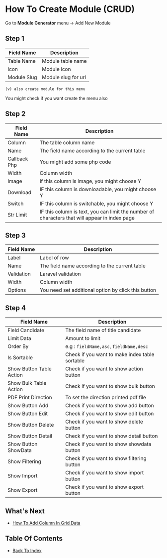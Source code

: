 # How To Create Module (CRUD)
Go to **Module Generator** menu -> Add New Module
## Step 1
| Field Name      | Description         |
| ----------------|---------------------|
| Table Name      | Module table name   |
| Icon            | Module icon         |
| Module Slug     | Module slug for url |

```
(v) also create module for this menu
```
You might check if you want create the menu also
## Step 2
| Field Name      | Description         |
| ----------------|---------------------|
| Column | The table column name |
| Name | The field name according to the current table |
| Callback Php | You might add some php code |
| Width | Column width |
| Image | If this column is image, you might choose Y |
| Download | IF this column is downloadable, you might choose Y |
| Switch | IF this column is switchable, you might choose Y |
| Str Limit | IF this column is text, you can limit the number of characters that will appear in index page |

## Step 3
| Field Name      | Description         |
| ----------------|---------------------|
| Label | Label of row |
| Name | The field name according to the current table |
| Validation | Laravel validation |
| Width | Column width |
| Options | You need set additional option by click this button |

## Step 4
| Field Name      | Description         |
| ----------------|---------------------|
| Field Candidate | The field name of title candidate |
| Limit Data | Amount to limit |
| Order By | e.g : `fieldName,asc`, `fieldName,desc` |
| Is Sortable | Check if you want to make index table sortable | 
| Show Button Table Action | Check if you want to show action button | 
| Show Bulk Table Action | Check if you want to show bulk button | 
| PDF Print Direction | To set the direction printed pdf file |
| Show Button Add | Check if you want to show add button |
| Show Button Edit | Check if you want to show edit button |
| Show Button Delete | Check if you want to show delete button |
| Show Button Detail | Check if you want to show detail button |
| Show Button ShowData | Check if you want to show showdata button |
| Show Filtering | Check if you want to show filtering button |
| Show Import | Check if you want to show import button | 
| Show Export | Check if you want to show export button |

## What's Next
- [How To Add Column In Grid Data](./how-to-add-column.md)

## Table Of Contents
- [Back To Index](./index.md)
